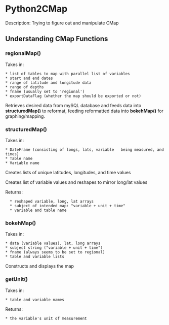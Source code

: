 # Python2CMap
Description: Trying to figure out and manipulate CMap

## Understanding CMap Functions

### regionalMap()
  Takes in:

    * list of tables to map with parallel list of variables
    * start and end dates
    * range of latitude and longitude data
    * range of depths
    * fname (usually set to 'regional')
    * exportDataFlag (whether the map should be exported or not)

  Retrieves desired data from mySQL database and feeds data into **structuredMap()** to reformat, feeding reformatted data into **bokehMap()** for graphing/mapping.

### structuredMap()
  Takes in:

    * DateFrame (consisting of longs, lats, variable   being measured, and  times)
    * Table name
    * Variable name

  Creates lists of unique latitudes, longitudes, and time values

  Creates list of variable values and reshapes to mirror long/lat values

  Returns:

      * reshaped variable, long, lat arrays
      * subject of intended map: "variable + unit + time"
      * variable and table name

### bokehMap()
  Takes in:

    * data (variable values), lat, long arrays
    * subject string ("variable + unit + time")
    * fname (always seems to be set to regional)
    * table and variable lists

  Constructs and displays the map

### getUnit()
  Takes in:

    * table and variable names

  Returns:

    * the variable's unit of measurement
